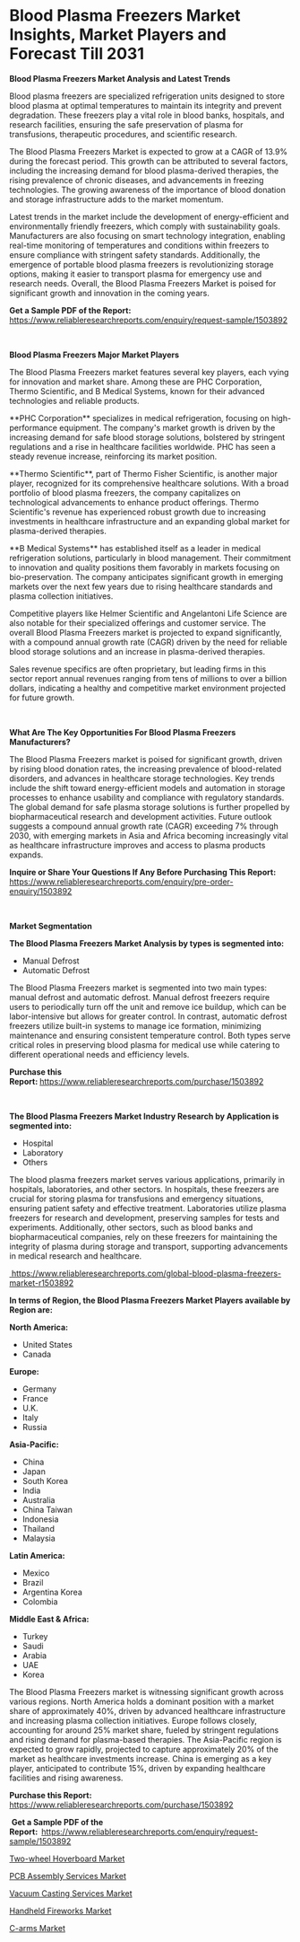 <p><h1>Blood Plasma Freezers Market Insights, Market Players and Forecast Till 2031</h1></p><p><strong>Blood Plasma Freezers Market Analysis and Latest Trends</strong></p>
<p><p>Blood plasma freezers are specialized refrigeration units designed to store blood plasma at optimal temperatures to maintain its integrity and prevent degradation. These freezers play a vital role in blood banks, hospitals, and research facilities, ensuring the safe preservation of plasma for transfusions, therapeutic procedures, and scientific research.</p><p>The Blood Plasma Freezers Market is expected to grow at a CAGR of 13.9% during the forecast period. This growth can be attributed to several factors, including the increasing demand for blood plasma-derived therapies, the rising prevalence of chronic diseases, and advancements in freezing technologies. The growing awareness of the importance of blood donation and storage infrastructure adds to the market momentum.</p><p>Latest trends in the market include the development of energy-efficient and environmentally friendly freezers, which comply with sustainability goals. Manufacturers are also focusing on smart technology integration, enabling real-time monitoring of temperatures and conditions within freezers to ensure compliance with stringent safety standards. Additionally, the emergence of portable blood plasma freezers is revolutionizing storage options, making it easier to transport plasma for emergency use and research needs. Overall, the Blood Plasma Freezers Market is poised for significant growth and innovation in the coming years.</p></p>
<p><strong>Get a Sample PDF of the Report:&nbsp;</strong> <a href="https://www.reliableresearchreports.com/enquiry/request-sample/1503892?utm_campaign=9&utm_medium=2&utm_source=Github&utm_content=ia&utm_term=27092024&utm_id=blood-plasma-freezers">https://www.reliableresearchreports.com/enquiry/request-sample/1503892</a></p>
<p>&nbsp;</p>
<p><strong>Blood Plasma Freezers Major Market Players</strong></p>
<p><p>The Blood Plasma Freezers market features several key players, each vying for innovation and market share. Among these are PHC Corporation, Thermo Scientific, and B Medical Systems, known for their advanced technologies and reliable products. </p><p>**PHC Corporation** specializes in medical refrigeration, focusing on high-performance equipment. The company's market growth is driven by the increasing demand for safe blood storage solutions, bolstered by stringent regulations and a rise in healthcare facilities worldwide. PHC has seen a steady revenue increase, reinforcing its market position.</p><p>**Thermo Scientific**, part of Thermo Fisher Scientific, is another major player, recognized for its comprehensive healthcare solutions. With a broad portfolio of blood plasma freezers, the company capitalizes on technological advancements to enhance product offerings. Thermo Scientific's revenue has experienced robust growth due to increasing investments in healthcare infrastructure and an expanding global market for plasma-derived therapies.</p><p>**B Medical Systems** has established itself as a leader in medical refrigeration solutions, particularly in blood management. Their commitment to innovation and quality positions them favorably in markets focusing on bio-preservation. The company anticipates significant growth in emerging markets over the next few years due to rising healthcare standards and plasma collection initiatives.</p><p>Competitive players like Helmer Scientific and Angelantoni Life Science are also notable for their specialized offerings and customer service. The overall Blood Plasma Freezers market is projected to expand significantly, with a compound annual growth rate (CAGR) driven by the need for reliable blood storage solutions and an increase in plasma-derived therapies. </p><p>Sales revenue specifics are often proprietary, but leading firms in this sector report annual revenues ranging from tens of millions to over a billion dollars, indicating a healthy and competitive market environment projected for future growth.</p></p>
<p>&nbsp;</p>
<p><strong>What Are The Key Opportunities For Blood Plasma Freezers Manufacturers?</strong></p>
<p><p>The Blood Plasma Freezers market is poised for significant growth, driven by rising blood donation rates, the increasing prevalence of blood-related disorders, and advances in healthcare storage technologies. Key trends include the shift toward energy-efficient models and automation in storage processes to enhance usability and compliance with regulatory standards. The global demand for safe plasma storage solutions is further propelled by biopharmaceutical research and development activities. Future outlook suggests a compound annual growth rate (CAGR) exceeding 7% through 2030, with emerging markets in Asia and Africa becoming increasingly vital as healthcare infrastructure improves and access to plasma products expands.</p></p>
<p><strong>Inquire or Share Your Questions If Any Before Purchasing This Report:</strong> <a href="https://www.reliableresearchreports.com/enquiry/pre-order-enquiry/1503892?utm_campaign=9&utm_medium=2&utm_source=Github&utm_content=ia&utm_term=27092024&utm_id=blood-plasma-freezers">https://www.reliableresearchreports.com/enquiry/pre-order-enquiry/1503892</a></p>
<p>&nbsp;</p>
<p><strong>Market Segmentation</strong></p>
<p><strong>The Blood Plasma Freezers Market Analysis by types is segmented into:</strong></p>
<p><ul><li>Manual Defrost</li><li>Automatic Defrost</li></ul></p>
<p><p>The Blood Plasma Freezers market is segmented into two main types: manual defrost and automatic defrost. Manual defrost freezers require users to periodically turn off the unit and remove ice buildup, which can be labor-intensive but allows for greater control. In contrast, automatic defrost freezers utilize built-in systems to manage ice formation, minimizing maintenance and ensuring consistent temperature control. Both types serve critical roles in preserving blood plasma for medical use while catering to different operational needs and efficiency levels.</p></p>
<p><strong>Purchase this Report:&nbsp;</strong><a href="https://www.reliableresearchreports.com/purchase/1503892?utm_campaign=9&utm_medium=2&utm_source=Github&utm_content=ia&utm_term=27092024&utm_id=blood-plasma-freezers">https://www.reliableresearchreports.com/purchase/1503892</a></p>
<p>&nbsp;</p>
<p><strong>The Blood Plasma Freezers Market Industry Research by Application is segmented into:</strong></p>
<p><ul><li>Hospital</li><li>Laboratory</li><li>Others</li></ul></p>
<p><p>The blood plasma freezers market serves various applications, primarily in hospitals, laboratories, and other sectors. In hospitals, these freezers are crucial for storing plasma for transfusions and emergency situations, ensuring patient safety and effective treatment. Laboratories utilize plasma freezers for research and development, preserving samples for tests and experiments. Additionally, other sectors, such as blood banks and biopharmaceutical companies, rely on these freezers for maintaining the integrity of plasma during storage and transport, supporting advancements in medical research and healthcare.</p></p>
<p><a href="https://www.reliableresearchreports.com/global-blood-plasma-freezers-market-r1503892?utm_campaign=9&utm_medium=2&utm_source=Github&utm_content=ia&utm_term=27092024&utm_id=blood-plasma-freezers">&nbsp;https://www.reliableresearchreports.com/global-blood-plasma-freezers-market-r1503892</a></p>
<p><strong>In terms of Region, the Blood Plasma Freezers Market Players available by Region are:</strong></p>
<p>
    <p> <strong> North America: </strong>
        <ul>
            <li>United States</li>
            <li>Canada</li>
        </ul>
        </p> 
    <p> <strong> Europe: </strong>
        <ul>
            <li>Germany</li>
            <li>France</li>
            <li>U.K.</li>
            <li>Italy</li>
            <li>Russia</li>
        </ul>
        </p> 
    <p> <strong> Asia-Pacific: </strong>
        <ul>
            <li>China</li>
            <li>Japan</li>
            <li>South Korea</li>
            <li>India</li>
            <li>Australia</li>
            <li>China Taiwan</li>
            <li>Indonesia</li>
            <li>Thailand</li>
            <li>Malaysia</li>
        </ul>
        </p> 
    <p> <strong> Latin America: </strong>
        <ul>
            <li>Mexico</li>
            <li>Brazil</li>
            <li>Argentina Korea</li>
            <li>Colombia</li>
        </ul>
        </p> 
    <p> <strong> Middle East & Africa: </strong>
        <ul>
            <li>Turkey</li>
            <li>Saudi</li>
            <li>Arabia</li>
            <li>UAE</li>
            <li>Korea</li>
        </ul>
    </p>
    </p>
<p><p>The Blood Plasma Freezers market is witnessing significant growth across various regions. North America holds a dominant position with a market share of approximately 40%, driven by advanced healthcare infrastructure and increasing plasma collection initiatives. Europe follows closely, accounting for around 25% market share, fueled by stringent regulations and rising demand for plasma-based therapies. The Asia-Pacific region is expected to grow rapidly, projected to capture approximately 20% of the market as healthcare investments increase. China is emerging as a key player, anticipated to contribute 15%, driven by expanding healthcare facilities and rising awareness.</p></p>
<p><strong>Purchase this Report: </strong><a href="https://www.reliableresearchreports.com/purchase/1503892?utm_campaign=9&utm_medium=2&utm_source=Github&utm_content=ia&utm_term=27092024&utm_id=blood-plasma-freezers">https://www.reliableresearchreports.com/purchase/1503892</a></p>
<p>&nbsp;<strong>Get a Sample PDF of the Report:&nbsp;&nbsp;</strong><a href="https://www.reliableresearchreports.com/enquiry/request-sample/1503892?utm_campaign=9&utm_medium=2&utm_source=Github&utm_content=ia&utm_term=27092024&utm_id=blood-plasma-freezers">https://www.reliableresearchreports.com/enquiry/request-sample/1503892</a></p>
<p><strong></strong></p>
<p><p><a href="https://issuu.com/reportprime-2/docs/two-wheel-hoverboard-market-size-20_a5824dc0b83ae6?utm_campaign=9&utm_medium=2&utm_source=Github&utm_content=ia&utm_term=27092024&utm_id=blood-plasma-freezers">Two-wheel Hoverboard Market</a></p><p><a href="https://www.linkedin.com/pulse/pcb-assembly-services-market-revolution-2024-2031-trends-shaping-mx5jf?utm_campaign=9&utm_medium=2&utm_source=Github&utm_content=ia&utm_term=27092024&utm_id=blood-plasma-freezers">PCB Assembly Services Market</a></p><p><a href="https://www.linkedin.com/pulse/vacuum-casting-services-market-essentials-key-players-demand-bf4le?trackingId=0%2Fm%2F2AjsSCuYUaaRrHTk4A%3D%3D&utm_campaign=9&utm_medium=2&utm_source=Github&utm_content=ia&utm_term=27092024&utm_id=blood-plasma-freezers">Vacuum Casting Services Market</a></p><p><a href="https://issuu.com/reportprime-2/docs/handheld-fireworks-market-size-2030_3b1de1b20cf05a?utm_campaign=9&utm_medium=2&utm_source=Github&utm_content=ia&utm_term=27092024&utm_id=blood-plasma-freezers">Handheld Fireworks Market</a></p><p><a href="https://github.com/SanjidaMahmud54/Market-Research-Report-List-1/blob/main/c-arms-market.md?utm_campaign=9&utm_medium=2&utm_source=Github&utm_content=ia&utm_term=27092024&utm_id=blood-plasma-freezers">C-arms Market</a></p></p>